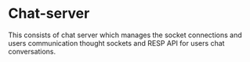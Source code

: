 # Chat-server

This consists of chat server which manages the socket connections and users communication thought sockets and 
RESP API for users chat conversations.
